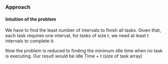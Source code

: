 ### Approach

#### Intuition of the problem
We have to find the least number of intervals to finish all tasks. Given that, each task requires one interval, for tasks of size t, we need at least t intervals to complete it.

Now the problem is reduced to finding the minimum idle time when no task is executing.
Our result would be idle Time + t (size of task array)